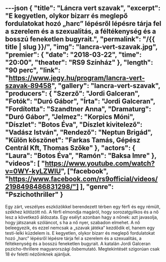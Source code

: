 ---json
{
    "title": "Láncra vert szavak",
    "excerpt": "E kegyetlen, olykor bizarr és meglepő fordulatokat hozó „harc” lépésről lépésre tárja fel a szerelem és a szexualitás, a féltékenység és a bosszú feneketlen bugyrait.",
    "permalink": "/{{ title | slug }}/",
    "img": "lancra-vert-szavak.jpg",
    "premier": {
        "date": "2018-03-22",
        "time": "20:00",
        "theater": "RS9 Színház"
    },
    "length": "90 perc",
    "link": "https://www.jegy.hu/program/lancra-vert-szavak-89458",
    "gallery": "lancra-vert-szavak",
    "producers": {
        "Szerző": "Jordi Galceran",
        "Fotók": "Duró Gábor",
        "Írta": "Jordi Galceran",
        "Fordította": "Szandtner Anna",
        "Dramaturg": "Duró Gábor",
        "Jelmez": "Korpics Móni",
        "Díszlet": "Botos Éva",
        "Díszlet kivitelező": "Vadász István",
        "Rendező": "Neptun Brigád",
        "Külön köszönet": "Farkas Tamás, Gépész Centrál Kft, Thomas Szőke"
    },
    "actors": {
        "Laura": "Botos Éva",
        "Ramón": "Baksa Imre"
    },
    "videos": [
        "https://www.youtube.com/watch?v=0WY-kyLZWlU",
        ["facebook", "https://www.facebook.com/rs9official/videos/2198498486831298/"]
    ],
    "genre": "Pszichothriller"
}
---

Egy zárt, veszélyes eszközökkel berendezett térben egy férfi és egy rémült, székhez kötözött nő. A férfi elmondja magáról, hogy sorozatgyilkos és a nő lesz a következő áldozata. Egy esélyt azonban hagy a nőnek: azt javasolja, hogy játszanak szóláncot, s ha a nő nyer, szabadon elmehet. A nő beleegyezik, és ezzel nemcsak a „szavak játéka” kezdődik el, hanem egy testi-lelki küzdelem is. E kegyetlen, olykor bizarr és meglepő fordulatokat hozó „harc” lépésről lépésre tárja fel a szerelem és a szexualitás, a féltékenység és a bosszú feneketlen bugyrait. A katalán Jordi Galceran pszicho-thrillere magyarországi ősbemutató. Megtekintését szigorúan csak 18 év feletti nézőinknek ajánljuk.